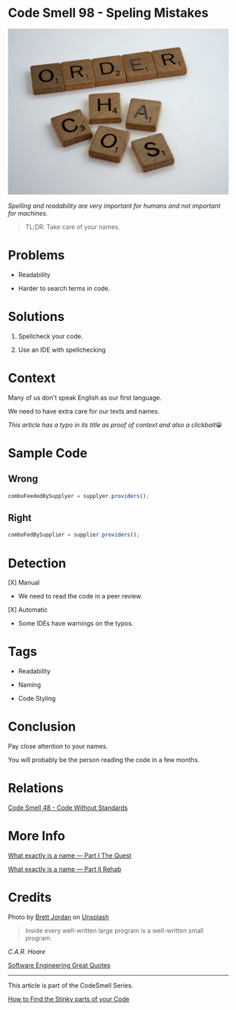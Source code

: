 # Code Smell 98 - Speling Mistakes

![Code Smell 98 - Speling Mistakes](1_efrlN_sS5zPq-_qnY7ZA7g.jpeg)

*Spelling and readability are very important for humans and not important for machines.*

> TL;DR: Take care of your names.

# Problems

- Readability

- Harder to search terms in code.

# Solutions

1. Spellcheck your code.

2. Use an IDE with spellchecking

# Context

Many of us don't speak English as our first language. 

We need to have extra care for our texts and names.

*This article has a typo in its title as proof of context and also a clickbait*😀

# Sample Code

## Wrong

[Gist Url]: # (https://gist.github.com/mcsee/a4c5716a56fdb9b1b743debae3adfb4c)
```javascript
comboFeededBySupplyer = supplyer.providers();
```

## Right

[Gist Url]: # (https://gist.github.com/mcsee/1fc16a4982d8f423107d3e64d3c31e48)
```javascript
comboFedBySupplier = supplier.providers();
```

# Detection

[X] Manual
- We need to read the code in a peer review.

[X] Automatic
- Some IDEs have warnings on the typos.

# Tags

- Readability

- Naming

- Code Styling

# Conclusion

Pay close attention to your names. 

You will probably be the person reading the code in a few months. 

# Relations

[Code Smell 48 - Code Without Standards](../../Code%20Smells/Code%20Smell%2048%20-%20Code%20Without%20Standards/readme.md)

# More Info

[What exactly is a name — Part I The Quest](../../Theory/What%20exactly%20is%20a%20name%20—%20Part%20I%20The%20Quest/readme.md)

[What exactly is a name — Part II Rehab](../../Theory/What%20exactly%20is%20a%20name%20—%20Part%20II%20Rehab/readme.md)

# Credits

Photo by [Brett Jordan](https://unsplash.com/@brett_jordan) on [Unsplash](https://unsplash.com/s/photos/alphabet)
  
> Inside every well-written large program is a well-written small program.

_C.A.R. Hoare_
  
[Software Engineering Great Quotes](../../Quotes/Software%20Engineering%20Great%20Quotes/readme.md)

* * *

This article is part of the CodeSmell Series.

[How to Find the Stinky parts of your Code](../../Code%20Smells/How%20to%20Find%20the%20Stinky%20parts%20of%20your%20Code/readme.md)